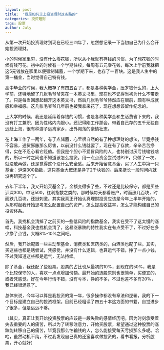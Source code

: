 ```yaml
---
layout: post
title:  "我是如何走上投资理财这条路的"
categories: 投资理财
tags: 股票
author: July
---
```


从第一次开始投资理财到现在已经三四年了，忽然想记录一下当初自己为什么会开始投资理财。


小的时候家里穷，没有什么零花钱，所以从小我就有存钱的习惯，为了想花钱的时候有钱可花。初中的时候有一个学期住校，每周有五元零花钱，每次上学前我就把这5元钱放在家里以便强制储蓄，一个学期下来，也存了一百块。这是我人生中的第一桶金，当时觉得自己特有钱。


高中毕业的时候，我大概存了有四五百了，都是各种奖学金，压岁钱什么的，上大学前，还特地留了几张毛爷爷夹在一本英文书里，现在也不记得当初为什么不带走了。只是每当回想起翻开这本英文书，然后几张毛爷爷赫然应在眼前，颇有种成就感和幸福感。这几张毛爷爷几年前也被我拿来花了，现在想想该留作纪念的。


上大学的时候，我还是延续着存钱的习惯，也是各种奖学金和生活费省下来的，我没有打工兼职，因为性格内向胆小。还记得刚工作那会，带着自己存的五千元独自远赴上海，很有种游子远离家乡，出外闯荡的豪情壮志。


在上海工作了一两年，有了点储蓄，心里很自然的有了种想理财的想法，毕竟挣钱不容易，通货膨胀那么厉害，以前没什么钱就罢了，现在有了存款，辛辛苦苦挣得，实在不忍心看它贬值。但我是个胆小不爱冒风险的人，也特别讨厌亏钱输钱啥的，所以一时之间也不知道该怎么投资。用一点点资金尝试过P2P，只做了一次，就没敢再做，还是觉得这个没什么安全感。后来开始留意基金，买了人生中第一只基金：沪深300指数，这只基金大概还是挣了2千块钱的。后来挺长一段时间内就没再研究这个了。


去年下半年，我又开始买基金了，金额变得多了些，不过还是比较保守，都是买些沪深300，中证500，红利指数之类的。那时候每天都看账户，时而涨几百块，时而跌几百块，还挺刺激。其实我真正开始认真理财投资应该是今年上半年开始的，从那时起我开始思考怎么配置自己的资产，怎么提高收益率，怎么才能构建自己的投资体系。


首先，我找机会清掉了之前买的一些低风险的指数基金，我实在受不了这太慢的涨幅，科技基金我也找机会清了，这暴涨暴跌的特性我实在有点受不了，不过好在多少挣了点钱，大概8%-10%之间吧。


然后，我开始配置一些主动型基金，消费类和医药类的，白酒类也配了些。其实，买这些也都是瞎尝试，凭感觉，并没有什么逻辑，也算运气不错，挣了一点小钱，不过我知道这些都是运气，无法持续。


除了基金，我还配了些股票。股票的占比也从最初的10%，到现在的50%，我是个比较保守的人，喜欢一点点增加份额。最开始的选股原则也很简单，买便宜的，或者凭感觉。好在今年行情不错，没有亏本，挣的不多，不过也差不多有20%，我已经很满意了。


总体来说，今年可以算是我投资的第一年，很多操作都没有章法和逻辑，我的下一个目标是建立自己的投资框架。目前已经粗读了四五十本这方面的书籍，自觉进步了很多，但是远远不够。


（其实，真正让我开始投资股票的应该是一段失败的感情经历吧。因为时刻承受着失去重要的人的痛苦，所以为了转移注意力，开始买股票，希望通过这种股票的涨跌能转移自己的痛苦，毕竟我那么怕输钱的人，怎么能接受每天亏损那么多呢。哈哈，虽然动机不纯，不过我发现自己真的还蛮喜欢做投资的，看书看报，分析股票，开心就好）

